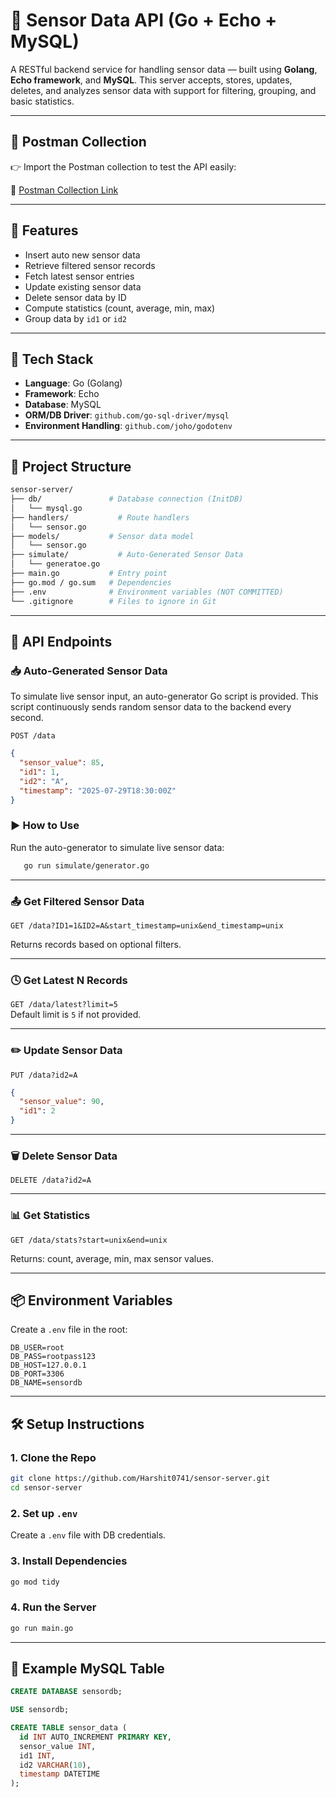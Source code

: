 
# 📡 Sensor Data API (Go + Echo + MySQL)

A RESTful backend service for handling sensor data — built using **Golang**, **Echo framework**, and **MySQL**. This server accepts, stores, updates, deletes, and analyzes sensor data with support for filtering, grouping, and basic statistics.

---

## 🧪 Postman Collection
👉 Import the Postman collection to test the API easily:

📎 [Postman Collection Link](https://harshit-6003987.postman.co/workspace/harshit's-Workspace~bb3b2062-7320-454a-8fde-febd3854d040/collection/43825972-a3649ef1-5cd6-455c-9ae9-8c934ad90d58?action=share&creator=43825972)

---

## 🚀 Features

- Insert auto new sensor data
- Retrieve filtered sensor records
- Fetch latest sensor entries
- Update existing sensor data
- Delete sensor data by ID
- Compute statistics (count, average, min, max)
- Group data by `id1` or `id2`

---

## 🧰 Tech Stack

- **Language**: Go (Golang)
- **Framework**: Echo
- **Database**: MySQL
- **ORM/DB Driver**: `github.com/go-sql-driver/mysql`
- **Environment Handling**: `github.com/joho/godotenv`

---

## 📁 Project Structure

```bash
sensor-server/
├── db/               # Database connection (InitDB)
│   └── mysql.go
├── handlers/           # Route handlers
│   └── sensor.go
├── models/           # Sensor data model
│   └── sensor.go
├── simulate/           # Auto-Generated Sensor Data
│   └── generatoe.go
├── main.go           # Entry point
├── go.mod / go.sum   # Dependencies
├── .env              # Environment variables (NOT COMMITTED)
└── .gitignore        # Files to ignore in Git
```

---

## 🧪 API Endpoints

### 📥 Auto-Generated Sensor Data

To simulate live sensor input, an auto-generator Go script is provided. This script continuously sends random sensor data to the backend every second.

`POST /data`

```json
{
  "sensor_value": 85,
  "id1": 1,
  "id2": "A",
  "timestamp": "2025-07-29T18:30:00Z"
}
```

### ▶️ How to Use

Run the auto-generator to simulate live sensor data:

```bash
   go run simulate/generator.go   
```

---

### 📤 Get Filtered Sensor Data

`GET /data?ID1=1&ID2=A&start_timestamp=unix&end_timestamp=unix`

Returns records based on optional filters.

---

### 🕓 Get Latest N Records

`GET /data/latest?limit=5`  
Default limit is `5` if not provided.

---

### ✏️ Update Sensor Data

`PUT /data?id2=A`

```json
{
  "sensor_value": 90,
  "id1": 2
}
```

---

### 🗑️ Delete Sensor Data

`DELETE /data?id2=A`

---

### 📊 Get Statistics

`GET /data/stats?start=unix&end=unix`

Returns: count, average, min, max sensor values.

---

## 📦 Environment Variables

Create a `.env` file in the root:

```env
DB_USER=root
DB_PASS=rootpass123
DB_HOST=127.0.0.1
DB_PORT=3306
DB_NAME=sensordb
```

---

## 🛠️ Setup Instructions

### 1. Clone the Repo

```bash
git clone https://github.com/Harshit0741/sensor-server.git
cd sensor-server
```

### 2. Set up `.env`

Create a `.env` file with DB credentials.

### 3. Install Dependencies

```bash
go mod tidy
```

### 4. Run the Server

```bash
go run main.go
```

---

## 📝 Example MySQL Table

```sql
CREATE DATABASE sensordb;

USE sensordb;

CREATE TABLE sensor_data (
  id INT AUTO_INCREMENT PRIMARY KEY,
  sensor_value INT,
  id1 INT,
  id2 VARCHAR(10),
  timestamp DATETIME
);

```

